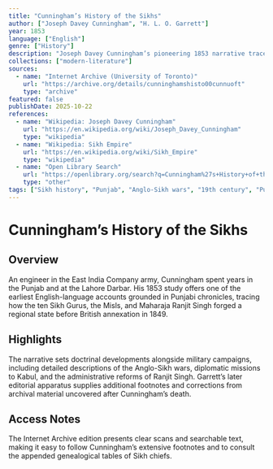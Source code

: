 ```yaml
---
title: "Cunningham’s History of the Sikhs"
author: ["Joseph Davey Cunningham", "H. L. O. Garrett"]
year: 1853
language: ["English"]
genre: ["History"]
description: "Joseph Davey Cunningham’s pioneering 1853 narrative traces Sikh political history from Guru Nanak to the annexation of the Punjab, with later editorial notes by H. L. O. Garrett."
collections: ["modern-literature"]
sources:
  - name: "Internet Archive (University of Toronto)"
    url: "https://archive.org/details/cunninghamshisto00cunnuoft"
    type: "archive"
featured: false
publishDate: 2025-10-22
references:
  - name: "Wikipedia: Joseph Davey Cunningham"
    url: "https://en.wikipedia.org/wiki/Joseph_Davey_Cunningham"
    type: "wikipedia"
  - name: "Wikipedia: Sikh Empire"
    url: "https://en.wikipedia.org/wiki/Sikh_Empire"
    type: "wikipedia"
  - name: "Open Library Search"
    url: "https://openlibrary.org/search?q=Cunningham%27s+History+of+the+Sikhs"
    type: "other"
tags: ["Sikh history", "Punjab", "Anglo-Sikh wars", "19th century", "Public domain"]
---
```


# Cunningham’s History of the Sikhs

## Overview
An engineer in the East India Company army, Cunningham spent years in the Punjab and at the Lahore Darbar. His 1853 study offers one of the earliest English-language accounts grounded in Punjabi chronicles, tracing how the ten Sikh Gurus, the Misls, and Maharaja Ranjit Singh forged a regional state before British annexation in 1849.

## Highlights
The narrative sets doctrinal developments alongside military campaigns, including detailed descriptions of the Anglo-Sikh wars, diplomatic missions to Kabul, and the administrative reforms of Ranjit Singh. Garrett’s later editorial apparatus supplies additional footnotes and corrections from archival material uncovered after Cunningham’s death.

## Access Notes
The Internet Archive edition presents clear scans and searchable text, making it easy to follow Cunningham’s extensive footnotes and to consult the appended genealogical tables of Sikh chiefs.
